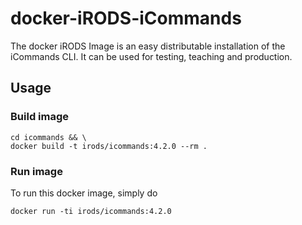 # docker-iRODS-iCommands

The docker iRODS Image is an easy distributable installation of the iCommands CLI. It can be used for testing, teaching and production.

## Usage

### Build image
```
cd icommands && \
docker build -t irods/icommands:4.2.0 --rm .
```

### Run image
To run this docker image, simply do
```
docker run -ti irods/icommands:4.2.0
```

